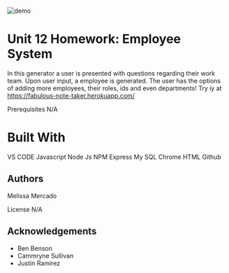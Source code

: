 ![demo](es.gif)
# Unit 12 Homework: Employee System

In this generator a user is presented with questions regarding their work team. Upon user input, a employee is generated. The user has the options of adding more employees, their roles, ids and even departments! Try iy at https://fabulous-note-taker.herokuapp.com/

Prerequisites N/A

# Built With

VS CODE
Javascript
Node Js
NPM Express
My SQL
Chrome
HTML
Github

## Authors

Melissa Mercado

License N/A

## Acknowledgements


- Ben Benson 
- Cammryne Sullivan
- Justin Ramirez
